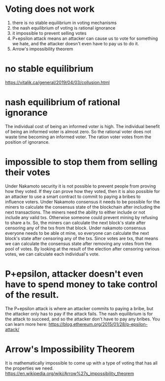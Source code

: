 Voting does not work
==========

1) there is no stable equilibrium in voting mechanisms
2) the nash equilibrium of voting is rational ignorance
3) it impossible to prevent selling votes
4) P+epsilon attack means an attacker can cause us to vote for something we hate, and the attacker doesn't even have to pay us to do it.
5) Arrow's impossibility theorem


no stable equilibrium
==========
https://vitalik.ca/general/2019/04/03/collusion.html


nash equilibrium of rational ignorance
=========
The individual cost of being an informed voter is high. The individual benefit of being an informed voter is almost zero. So the rational voter does not waste time becoming an informed voter. The ration voter votes from the position of ignorance.

impossible to stop them from selling their votes
========
Under Nakamoto security it is not possible to prevent people from proving how they voted. If they can prove how they voted, then it is also possible for an attacker to use a smart contract to commit to paying a bribes to influence voters.
Under Nakamoto consensus it needs to be possible for the miners to calculate the consensus state of the blockchain after including the next transactions.
The miners need the ability to either include or not include any valid txs. Otherwise someone could prevent mining by refusing to share a tx.
So, the miners can calculate the next block's state after censoring any of the txs from that block.
Under nakamoto consensus everyone needs to be able ot mine, so everyone can calculate the next block's state after censoring any of the txs.
Since votes are txs, that means we can calculate the consensus state after removing any votes from the pool of votes.
By looking at the result of the election after censoring various votes, we can calculate each individual's vote.

P+epsilon, attacker doesn't even have to spend money to take control of the result.
========
The P+epsilon attack is where an attacker commits to paying a bribe, but the attacker only has to pay if the attack fails.
The nash equilibrium is for the attack to succeed, and so the attacker don't have to pay any bribes.
You can learn more here:
https://blog.ethereum.org/2015/01/28/p-epsilon-attack/

Arrow's Impossibility Theorem
======
It is mathematically impossible to come up with a type of voting that has all the properties we need.
https://en.wikipedia.org/wiki/Arrow%27s_impossibility_theorem